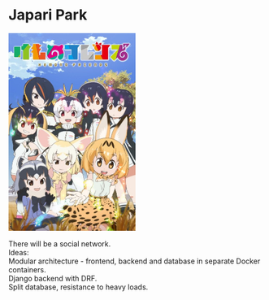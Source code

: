 # Japari Park

[<img src='cover.jpeg' width='250'/>](cover.jpeg)

There will be a social network. <br>
Ideas: <br>
Modular architecture - frontend, backend and database in separate Docker containers. <br>
Django backend with DRF. <br>
Split database, resistance to heavy loads. <br>
